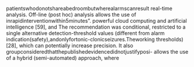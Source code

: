 patientswhodonotshareabedroombutwherealarmscanresult real-time analysis. Off-line (post hoc) analysis allows the use of
inrapidinterventionwithin5minutes”. powerful cloud computing and artificial intelligence [59], and
The recommendation was conditional, restricted to a single alternative detection-threshold values (different from alarm
indication(safety),andonlyfortonic-clonicseizures.Theworking thresholds) [28], which can potentially increase precision. It also
groupconsideredthatthepublishedevidencedidnotjustifyposi- allows the use of a hybrid (semi-automated) approach, where